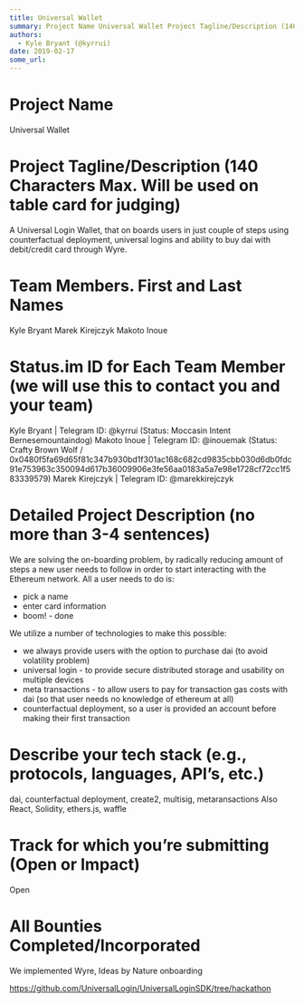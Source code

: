 ```yaml
---
title: Universal Wallet
summary: Project Name Universal Wallet Project Tagline/Description (140 Characters Max. Will be used on table card for judging) A Universal Login Wallet, that on boards users in just couple of steps using counterfactual deployment, universal logins and ability to buy dai with debit/credit card through Wyre. Team Members. First and Last Names Kyle Bryant Marek Kirejczyk Makoto Inoue Status.im ID for Each Team Member (we will use this to contact you and your team) Kyle Bryant | Telegram ID  @kyrrui (Status
authors:
  - Kyle Bryant (@kyrrui)
date: 2019-02-17
some_url: 
---
```


# Project Name
Universal Wallet


# Project Tagline/Description (140 Characters Max. Will be used on table card for judging)
A Universal Login Wallet, that on boards users in just couple of steps using counterfactual deployment, universal logins and ability to buy dai with debit/credit card through Wyre.


# Team Members. First and Last Names
Kyle Bryant
Marek Kirejczyk
Makoto Inoue


# Status.im ID for Each Team Member (we will use this to contact you and your team)
Kyle Bryant | Telegram ID: @kyrrui  (Status: Moccasin Intent Bernesemountaindog)
Makoto Inoue | Telegram ID: @inouemak  (Status: Crafty Brown Wolf /  0x0480f5fa69d65f81c347b930bd1f301ac168c682cd9835cbb030d6db0fdc91e753963c350094d617b36009906e3fe56aa0183a5a7e98e1728cf72cc1f583339579)
Marek Kirejczyk | Telegram ID: @marekkirejczyk

# Detailed Project Description (no more than 3-4 sentences)
We are solving the on-boarding problem, by radically reducing amount of steps a new user needs to follow in order to start interacting with the Ethereum network. All a user needs to do is:
- pick a name
- enter card information
- boom! - done

We utilize a number of technologies to make this possible:
- we always provide users with the option to purchase dai (to avoid volatility problem)
- universal login - to provide secure distributed storage and usability on multiple devices
- meta transactions - to allow users to pay for transaction gas costs with dai (so that user needs no knowledge of ethereum at all)
- counterfactual deployment, so a user is provided an account before making their first transaction



# Describe your tech stack (e.g., protocols, languages, API’s, etc.)
dai, counterfactual deployment, create2, multisig, metaransactions 
Also React, Solidity, ethers.js, waffle

# Track for which you’re submitting (Open or Impact)
Open

# All Bounties Completed/Incorporated
We implemented Wyre, Ideas by Nature onboarding

https://github.com/UniversalLogin/UniversalLoginSDK/tree/hackathon




